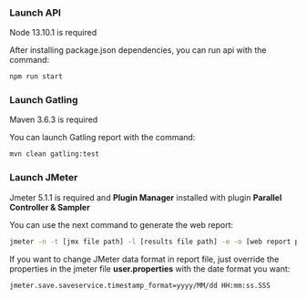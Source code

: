 ### Launch API

Node 13.10.1 is required

After installing package.json dependencies, you can run api with the command:

``` bash
npm run start
```

### Launch Gatling

Maven 3.6.3 is required

You can launch Gatling report with the command:

```bash
mvn clean gatling:test
```
### Launch JMeter
 
 Jmeter 5.1.1 is required and **Plugin Manager** installed with plugin **Parallel Controller & Sampler**

 You can use the next command to generate the web report:

``` bash
jmeter -n -t [jmx file path] -l [results file path] -e -o [web report path]
```

If you want to change JMeter data format in report file, just override the properties in the jmeter file **user.properties** with the date format you want:

``` bash
jmeter.save.saveservice.timestamp_format=yyyy/MM/dd HH:mm:ss.SSS
```